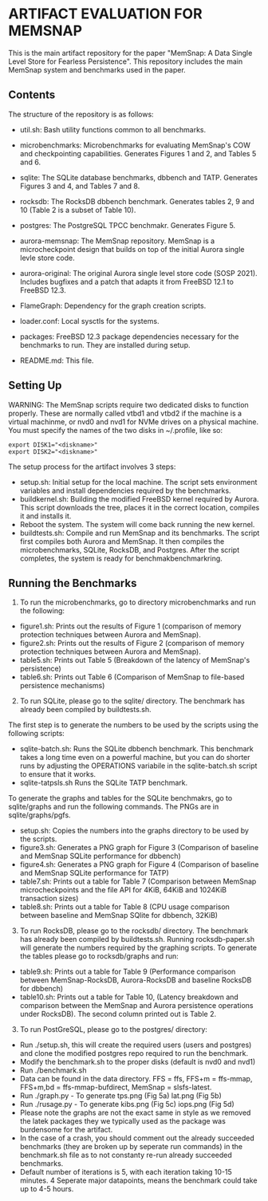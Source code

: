 ARTIFACT EVALUATION FOR MEMSNAP
===============================


This is the main artifact repository for the paper "MemSnap: A Data Single Level Store for Fearless Persistence". This repository includes the main MemSnap system and benchmarks used in the paper.


Contents
--------

The structure of the repository is as follows:

- util.sh: Bash utility functions common to all benchmarks.
- microbenchmarks: Microbenchmarks for evaluating MemSnap's COW and checkpointing capabilities. Generates Figures 1 and 2, and Tables 5 and 6.
- sqlite: The SQLite database benchmarks, dbbench and TATP. Generates Figures 3 and 4, and Tables 7 and 8.
- rocksdb: The RocksDB dbbench benchmark. Generates tables 2, 9 and 10 (Table 2 is a subset of Table 10).
- postgres: The PostgreSQL TPCC benchmakr. Generates Figure 5.

- aurora-memsnap: The MemSnap repository. MemSnap is a microcheckpoint design that builds on top of the initial Aurora single levle store code.
- aurora-original: The original Aurora single level store code (SOSP 2021). Includes bugfixes and a patch that adapts it from FreeBSD 12.1 to FreeBSD 12.3.

- FlameGraph: Dependency for the graph creation scripts.
- loader.conf: Local sysctls for the systems.
- packages: FreeBSD 12.3 package dependencies necessary for the benchmarks to run. They are installed during setup.
- README.md: This file.

Setting Up
----------

WARNING: The MemSnap scripts require two dedicated disks to function properly. These are normally called vtbd1 and vtbd2 if the machine is a virtual machinme, or nvd0 and nvd1 for NVMe drives on a physical machine. You must specify the names of the two disks in ~/.profile, like so:

```
export DISK1="<diskname>"
export DISK2="<diskname>"
```

The setup process for the artifact involves 3 steps:

- setup.sh: Initial setup for the local machine. The script sets environment variables and install dependencies required by the benchmarks.
- buildkernel.sh: Building the modified FreeBSD kernel required by Aurora. This script downloads the tree, places it in the correct location, compiles it and installs it.
- Reboot the system. The system will come back running the new kernel.
- buildtests.sh: Compile and run MemSnap and its benchmarks. The script first compiles both Aurora and MemSnap. It then compiles the microbenchmarks, SQLite, RocksDB, and Postgres. After the script completes, the system is ready for benchmakbenchmarkring.

Running the Benchmarks
----------------------

1) To run the microbenchmarks, go to directory microbenchmarks and run the following:

- figure1.sh: Prints out the results of Figure 1 (comparison of memory protection techniques between Aurora and MemSnap).
- figure2.sh: Prints out the results of Figure 2 (comparison of memory protection techniques between Aurora and MemSnap).
- table5.sh: Prints out Table 5 (Breakdown of the latency of MemSnap's persistence)
- table6.sh: Prints out Table 6 (Comparison of MemSnap to file-based persistence mechanisms)

2) To run SQLite, please go to the sqlite/ directory. The benchmark has already been compiled by buildtests.sh.

The first step is to generate the numbers to be used by the scripts using the following scripts:
- sqlite-batch.sh: Runs the SQLite dbbench benchmark. This benchmark takes a long time even on a powerful machine, but you can do shorter runs by adjusting the OPERATIONS variabile in the sqlite-batch.sh script to ensure that it works.
- sqlite-tatpsls.sh Runs the SQLite TATP benchmark. 

To generate the graphs and tables for the SQLite benchmakrs, go to sqlite/graphs and run the following commands. The PNGs are in sqlite/graphs/pgfs.

- setup.sh: Copies the numbers into the graphs directory to be used by the scripts.
- figure3.sh: Generates a PNG graph for Figure 3 (Comparison of baseline and MemSnap SQLite performance for dbbench) 
- figure4.sh: Generates a PNG graph for Figure 4 (Comparison of baseline and MemSnap SQLite performance for TATP)
- table7.sh: Prints out a table for Table 7 (Comparison between MemSnap microcheckpoints and the file API for 4KiB, 64KiB and 1024KiB transaction sizes)
- table8.sh: Prints out a table for Table 8 (CPU usage comparison between baseline and MemSnap SQlite for dbbench, 32KiB)

3) To run RocksDB, please go to the rocksdb/ directory. The benchmark has already been compiled by buildtests.sh. Running rocksdb-paper.sh will generate the numbers required by the graphing scripts. To generate the tables please go to rocksdb/graphs and run:

- table9.sh: Prints out a table for Table 9 (Performance comparison between MemSnap-RocksDB, Aurora-RocksDB and baseline RocksDB for dbbench)
- table10.sh: Prints out a table for Table 10, (Latency breakdown and comparison between the MemSnap and Aurora persistence operations under RocksDB). The second column printed out is Table 2.

3) To run PostGreSQL, please go to the postgres/ directory:
- Run ./setup.sh, this will create the required users (users and postgres) and clone the modified postgres repo required to run the benchmark.
- Modify the benchmark.sh to the proper disks (default is nvd0 and nvd1)
- Run ./benchmark.sh
- Data can be found in the data directory. FFS = ffs, FFS+m = ffs-mmap, FFS+m,bd = ffs-mmap-bufdirect, MemSnap = slsfs-latest. 
- Run ./graph.py - To generate tps.png (Fig 5a) lat.png (Fig 5b)
- Run ./rusage.py - To generate kibs.png (Fig 5c) iops.png (Fig 5d)
- Please note the graphs are not the exact same in style as we removed the latek packages they we typically used as the package was burdensome for the artifact.
- In the case of a crash, you should comment out the already succeeded benchmarks (they are broken up by seperate run commands) in the benchmark.sh file as to not constanty re-run already succeeded benchmarks. 
- Default number of iterations is 5, with each iteration taking 10-15 minutes. 4 Seperate major datapoints, means the benchmark could take up to 4-5 hours.
